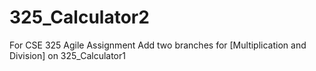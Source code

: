 # 325_Calculator2
For CSE 325 Agile Assignment 
Add two branches for [Multiplication and Division] on 325_Calculator1
